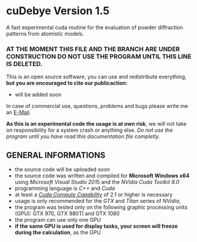 # cuDebye Version 1.5
A fast experimental cuda routine for the evaluation of powder diffraction patterns from atomistic models.

### AT THE MOMENT THIS FILE AND THE BRANCH ARE UNDER CONSTRUCTION DO NOT USE THE PROGRAM UNTIL THIS LINE IS DELETED.

This is an open source software, you can use and redistribute everything, **but you are encouraged to cite our publicaction:**
- will be added soon

In case of commercial use, questions, problems and bugs please write me an [E-Mail](mailto:m.s.rudolph@outlook.com).

**As this is an experimental code the usage is at own risk**, we will not take on responsibility for a system crash or anything else.
_Do not use the program until you have read this documentation file completly._

## GENERAL INFORMATIONS

- the source code will be uploaded soon
- the source code was written and compiled for **Microsoft Windows x64** using _Microsoft Visual Studio 2015_ and the _NVidia Cuda Toolkit 8.0_
- programming language is _C++_ and _Cuda_
- at least a [_Cuda Compute Capability_](https://de.wikipedia.org/wiki/CUDA#Unterst%C3%BCtzte_GPUs) of 2.1 or higher is necessary
- usage is only recommended for the _GTX_ and _Titan_ series of _NVidia_,
- the program was tested only on the following graphic processing units (GPU): GTX 970, GTX 980TI and GTX 1080
- the program can use only one GPU
- **if the same GPU is used for display tasks, your screen will freeze during the calculation**, as the GPU

## 
